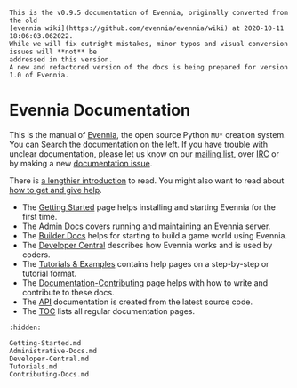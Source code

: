 ```{important}
This is the v0.9.5 documentation of Evennia, originally converted from the old
[evennia wiki](https://github.com/evennia/evennia/wiki) at 2020-10-11 18:06:03.062022.
While we will fix outright mistakes, minor typos and visual conversion issues will **not** be 
addressed in this version.
A new and refactored version of the docs is being prepared for version 1.0 of Evennia.
```

# Evennia Documentation

This is the manual of [Evennia](http://www.evennia.com), the open source Python `MU*` creation
system.
You can Search the documentation on the left. If you have trouble with unclear documentation, please 
let us know on our [mailing list][group], over [IRC][chat] or by making a new [documentation issue](github:issue).

There is [a lengthier introduction](./Evennia-Introduction.md) to read. You might also want to read about
[how to get and give help](./How-To-Get-And-Give-Help.md).

- The [Getting Started](./Getting-Started.md) page helps installing and starting Evennia for the first
time.
- The [Admin Docs](./Administrative-Docs.md) covers running and maintaining an Evennia server.
- The [Builder Docs](./Builder-Docs.md) helps for starting to build a game world using Evennia.
- The [Developer Central](./Developer-Central.md) describes how Evennia works and is used by coders.
- The [Tutorials & Examples](./Tutorials.md) contains help pages on a step-by-step or tutorial format.
- The [Documentation-Contributing](./Contributing-Docs.md) page helps with how to write and contribute to these docs.
- The [API](./Evennia-API.md) documentation is created from the latest source code.
- The [TOC](./toc.md) lists all regular documentation pages.

[group]: https://groups.google.com/forum/#%21forum/evennia
[chat]: http://tinyurl.com/p22oofg
[icon_new]: https://raw.githubusercontent.com/wiki/evennia/evennia/images/bright4.png
[icon_admin]: https://raw.githubusercontent.com/wiki/evennia/evennia/images/speedometer26.png
[icon_builder]: https://raw.githubusercontent.com/wiki/evennia/evennia/images/toolbox3.png
[icon_devel]: https://raw.githubusercontent.com/wiki/evennia/evennia/images/technical.png
[icon_tutorial]: https://raw.githubusercontent.com/wiki/evennia/evennia/images/living1.png
[icon_API]: https://raw.githubusercontent.com/wiki/evennia/evennia/images/python3.png


```{toctree}
:hidden:

Getting-Started.md
Administrative-Docs.md
Developer-Central.md
Tutorials.md
Contributing-Docs.md
```